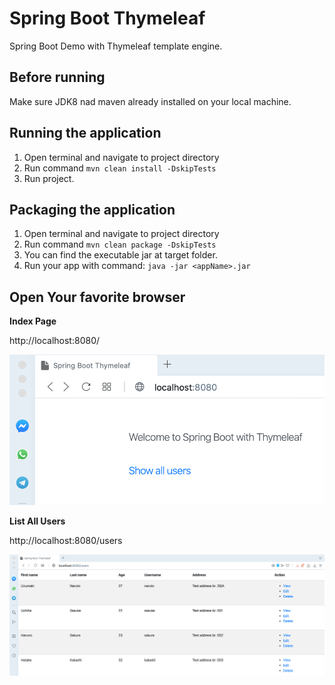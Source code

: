 # Spring Boot Thymeleaf
Spring Boot Demo with Thymeleaf template engine.

## Before running
Make sure JDK8 nad maven already installed on your local machine.

## Running the application
1. Open terminal and navigate to project directory
2. Run command ```mvn clean install -DskipTests```
3. Run project.

## Packaging the application
1. Open terminal and navigate to project directory
2. Run command ```mvn clean package -DskipTests```
3. You can find the executable jar at target folder.
4. Run your app with command: ```java -jar <appName>.jar```

## Open Your favorite browser
**Index Page**

http://localhost:8080/

![Index Page](img/index.png "Index Page")

**List All Users**

http://localhost:8080/users

![List All Users](img/list.png "List All Users")